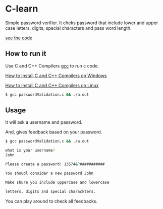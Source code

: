 # C-learn

Simple password verifier. It cheks password that include lower and upper case letters, digits, special characters and pass word length.

[see the code](https://github.com/AbdulxaqDev/c-learn/blob/main/passwordValidation.c)

## How to run it

Use C and C++ Compilers [gcc](https://www.freecodecamp.org/news/what-is-a-compiler-in-c/) to run c code.

[How to Install C and C++ Compilers on Windows](https://www.freecodecamp.org/news/how-to-install-c-and-cpp-compiler-on-windows/)

[How to Install C and C++ Compilers on Linux](https://linuxconfig.org/how-to-install-g-the-c-compiler-on-ubuntu-18-04-bionic-beaver-linux)

```bash
$ gcc passwordValidation.c && ./a.out
```

## Usage

It will ask a username and password.

And, gives feedback based on your password.

```bash
$ gcc passwordValidation.c && ./a.out 

what is your username?
John

Please create a password: 13574&^###########

You shoudl consider a new password John

Make shure you include uppercase and lowercase

letters, digits and special charackters.

```

You can play around to check all feedbacks.
